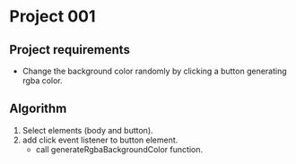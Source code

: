 # Project 001

## Project requirements

- Change the background color randomly by clicking a button generating rgba color.

## Algorithm
1. Select elements (body and button).
2. add click event listener to button element.
   - call generateRgbaBackgroundColor function.